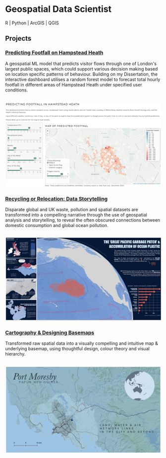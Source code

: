 # Geospatial Data Scientist
R | Python | ArcGIS | QGIS

## Projects
### [Predicting Footfall on Hampstead Heath](https://github.com/katehodges1/Predicting-Hampstead-Heath-Footfall)
A geospatial ML model that predicts visitor flows through one of London's largest public spaces, which could support various decision making based on location specific patterns of behaviour. Building on my Dissertation, the interactive dashboard utilises a random forest model to forecast total hourly footfall in different areas of Hampstead Heath under specified user conditions.

![Dashboard Screenshot](assets/img/Dashboard%20Screenshot2.png)
---
### [Recycling or Relocation: Data Storytelling](https://github.com/katehodges1/Recycling-or-Relocation)
Disparate global and UK waste, pollution and spatial datasets are transformed into a compelling narrative through the use of geospatial analysis and storytelling, to reveal the often obscured connections between domestic consumption and global ocean pollution.

![Data Story Screenshot](assets/img/Data%20Story%20Preview.png)
---
### [Cartography & Designing Basemaps](https://github.com/katehodges1/Cartography)
Transformed raw spatial data into a visually compelling and intuitive map & underlying basemap, using thoughtful design, colour theory and visual hierarchy.

![Screenshot](assets/img/Port%20Moresby.png)
---
